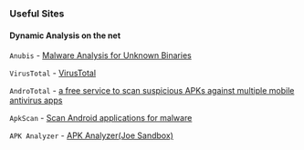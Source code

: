 ### Useful Sites


#### Dynamic Analysis on the net

``Anubis`` - [Malware Analysis for Unknown Binaries](http://anubis.iseclab.org/)

``VirusTotal`` - [VirusTotal](https://www.virustotal.com/)

``AndroTotal`` - [a free service to scan suspicious APKs against multiple mobile antivirus apps](http://andrototal.org/)

``ApkScan`` - [Scan Android applications for malware](http://apkscan.nviso.be/)

``APK Analyzer`` - [APK Analyzer(Joe Sandbox)](http://apk-analyzer.net/)
